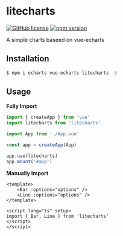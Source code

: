 # litecharts

[![GitHub license](https://img.shields.io/badge/license-MIT-green.svg)](https://github.com/LantzShaw/litecharts/LICENSE) [![npm version](https://img.shields.io/npm/v/litecharts.svg?style=flat)](https://www.npmjs.com/package/litecharts) 

A simple charts baseed on vue-echarts

## Installation

```sh
$ npm i echarts vue-echarts litecharts -S
```

## Usage

**Fully Import**

```ts
import { createApp } from 'vue'
import litecharts from 'litecharts'

import App from './App.vue'

const app = createApp(App)

app.use(litecharts)
app.mount('#app')
```

**Manually Import**

```vue
<template>
    <Bar :options="options" />
    <Line :options="options" />
</template>

<script lang="ts" setup>
import { Bar, Line } from 'litecharts'
</script>
</script>
```